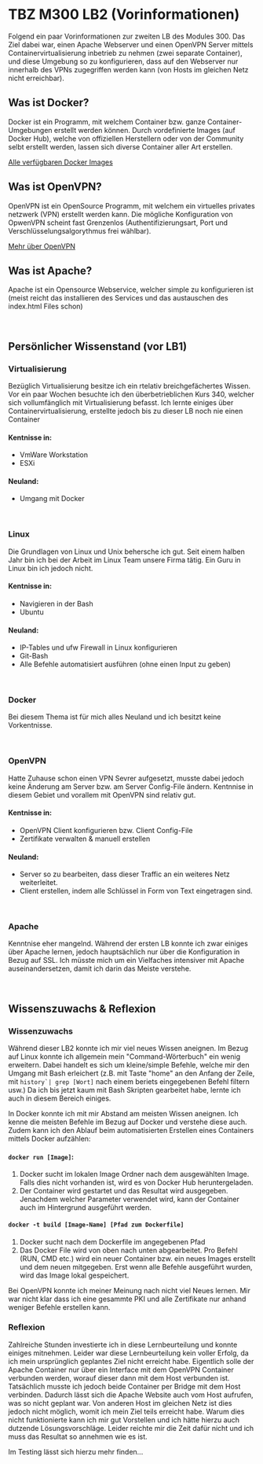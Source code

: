 TBZ M300 LB2 (Vorinformationen)
===============

Folgend ein paar Vorinformationen zur zweiten LB des Modules 300. 
Das Ziel dabei war, einen Apache Webserver und einen OpenVPN Server mittels Containervirtualisierung inbetrieb zu nehmen (zwei separate Container), 
und diese Umgebung so zu konfigurieren, dass auf den Webserver nur innerhalb des VPNs zugegriffen werden kann (von Hosts im gleichen Netz nicht erreichbar).


Was ist Docker?
-------------

Docker ist ein Programm, mit welchem Container bzw. ganze Container-Umgebungen erstellt werden können. 
Durch vordefinierte Images (auf Docker Hub), welche von offiziellen Herstellern oder von der Community 
selbt erstellt werden, lassen sich diverse Container aller Art erstellen.

[Alle verfügbaren Docker Images](https://www.docker.com/products/docker-hub)

Was ist OpenVPN?
-------------

OpenVPN ist ein OpenSource Programm, mit welchem ein virtuelles privates netzwerk (VPN) erstellt werden kann. Die mögliche Konfiguration von OpwenVPN scheint fast Grenzenlos (Authentifizierungsart, Port und Verschlüsselungsalgorythmus frei wählbar).

[Mehr über OpenVPN](https://de.wikipedia.org/wiki/OpenVPN)

Was ist Apache?
-------------

Apache ist ein Opensource Webservice, welcher simple zu konfigurieren ist (meist reicht das installieren des Services und das austauschen des index.html Files schon) 

&#160;

Persönlicher Wissenstand (vor LB1)
-------------

### Virtualisierung
Bezüglich Virtualisierung besitze ich ein rtelativ breichgefächertes Wissen. Vor ein paar Wochen besuchte ich den überbetrieblichen Kurs 340, welcher sich vollumfänglich mit Virtualisierung befasst. Ich lernte einiges über Containervirtualisierung, erstellte jedoch bis zu dieser LB noch nie einen Container

#### Kentnisse in:
* VmWare Workstation
* ESXi

#### Neuland:
* Umgang mit Docker

&#160;

### Linux
Die Grundlagen von Linux und Unix behersche ich gut. Seit einem halben Jahr bin ich bei der Arbeit im Linux Team unsere Firma tätig.
Ein Guru in Linux bin ich jedoch nicht.

#### Kentnisse in:
* Navigieren in der Bash
* Ubuntu

#### Neuland:
* IP-Tables und ufw Firewall in Linux konfigurieren
* Git-Bash
* Alle Befehle automatisiert ausführen (ohne einen Input zu geben)

&#160;

### Docker
Bei diesem Thema ist für mich alles Neuland und ich besitzt keine Vorkentnisse.

&#160;

### OpenVPN
Hatte Zuhause schon einen VPN Sevrer aufgesetzt, musste dabei jedoch keine Änderung am Server bzw. am Server Config-File ändern. Kentnnise in diesem Gebiet und vorallem mit OpenVPN sind relativ gut.

#### Kentnisse in:
* OpenVPN Client konfigurieren bzw. Client Config-File
* Zertifikate verwalten & manuell erstellen

#### Neuland:
* Server so zu bearbeiten, dass dieser Traffic an ein weiteres Netz weiterleitet.
* Client erstellen, indem alle Schlüssel in Form von Text eingetragen sind.

&#160;

### Apache
Kenntnise eher mangelnd. Während der ersten LB konnte ich zwar einiges über Apache lernen, jedoch hauptsächlich nur über die Konfiguration in Bezug auf SSL. Ich müsste mich um ein Vielfaches intensiver mit Apache auseinandersetzen, damit ich darin das Meiste verstehe.

&#160;

Wissenszuwachs & Reflexion
-------------

### Wissenzuwachs

Während dieser LB2 konnte ich mir viel neues Wissen aneignen. Im Bezug auf Linux konnte ich allgemein mein "Command-Wörterbuch" ein wenig erweitern. Dabei handelt es sich um kleine/simple Befehle, welche mir den Umgang mit Bash erleichert (z.B. mit Taste "home" an den Anfang der Zeile, mit ``history`| grep [Wort]`` nach einem beriets eingegebenen Befehl filtern usw.) 
Da ich bis jetzt kaum mit Bash Skripten gearbeitet habe, lernte ich auch in diesem Bereich einiges.

In Docker konnte ich mit mir Abstand am meisten Wissen aneignen. Ich kenne die meisten Befehle im Bezug auf Docker und verstehe diese auch. Zudem kann ich den Ablauf beim automatisierten Erstellen eines Containers mittels Docker aufzählen:

#### ``docker run [Image]``:

1. Docker sucht im lokalen Image Ordner nach dem ausgewählten Image. Falls dies nicht vorhanden ist, wird es von Docker Hub heruntergeladen.
2. Der Container wird gestartet und das Resultat wird ausgegeben. Jenachdem welcher Parameter verwendet wird, kann der Container auch im Hintergrund ausgeführt werden. 


#### ``docker -t build [Image-Name] [Pfad zum Dockerfile]``

1. Docker sucht nach dem Dockerfile im angegebenen Pfad
2. Das Docker File wird von oben nach unten abgearbeitet. Pro Befehl (RUN, CMD etc.) wird ein neuer Container bzw. ein neues Images erstellt und dem neuen mitgegeben. Erst wenn alle Befehle ausgeführt wurden, wird das Image lokal gespeichert.


Bei OpenVPN konnte ich meiner Meinung nach nicht viel Neues lernen. Mir war nicht klar dass ich eine gesammte PKI und alle Zertifikate nur anhand weniger Befehle erstellen kann.

### Reflexion

Zahlreiche Stunden investierte ich in diese Lernbeurteilung und konnte einiges mitnehmen. Leider war diese Lernbeurteilung kein voller Erfolg, da ich mein ursprünglich geplantes Ziel nicht erreicht habe. Eigentlich solle der Apache Container nur über ein Interface mit dem OpenVPN Container verbunden werden, worauf dieser dann mit dem Host verbunden ist. Tatsächlich musste ich jedoch beide Container per Bridge mit dem Host verbinden. Dadurch lässt sich die Apache Website auch vom Host aufrufen, was so nicht geplant war. Von anderen Host im gleichen Netz ist dies jedoch nicht möglich, womit ich mein Ziel teils erreicht habe.
Warum dies nicht funktionierte kann ich mir gut Vorstellen und ich hätte hierzu auch dutzende Lösungsvorschläge. Leider reichte mir die Zeit dafür nicht und ich muss das Resultat so annehmen wie es ist.

Im Testing lässt sich hierzu mehr finden...






